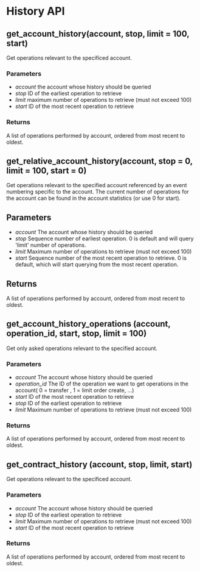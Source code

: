 History API
===========

## get_account_history(account, stop, limit = 100, start)

Get operations relevant to the specificed account.

### Parameters

- *account* the account whose history should be queried
- *stop* ID of the earliest operation to retrieve
- *limit* maximum number of operations to retrieve (must not exceed 100)
- *start* ID of the most recent operation to retrieve

### Returns

A list of operations performed by account, ordered from most recent to oldest.


## get_relative_account_history(account, stop = 0, limit = 100, start = 0)

Get operations relevant to the specified account referenced by an event numbering specific to the account.
The current number of operations for the account can be found in the account statistics (or use 0 for start).

## Parameters

- *account* The account whose history should be queried
- *stop* Sequence number of earliest operation. 0 is default and will query 'limit' number of operations.
- *limit* Maximum number of operations to retrieve (must not exceed 100)
- *start* Sequence number of the most recent operation to retrieve. 0 is default, which will start querying from the most recent operation.

## Returns

A list of operations performed by account, ordered from most recent to oldest.

## get_account_history_operations (account, operation_id, start, stop, limit = 100)

Get only asked operations relevant to the specified account.

### Parameters
- *account*	The account whose history should be queried
- *operation_id* The ID of the operation we want to get operations in the account( 0 = transfer , 1 = limit order create, ...)
- *start* ID of the most recent operation to retrieve
- *stop* ID of the earliest operation to retrieve
- *limit* Maximum number of operations to retrieve (must not exceed 100)

### Returns

A list of operations performed by account, ordered from most recent to oldest.

## get_contract_history (account, stop, limit, start)

Get operations relevant to the specificed account.

### Parameters

- *account* The account whose history should be queried
- *stop* ID of the earliest operation to retrieve
- *limit* Maximum number of operations to retrieve (must not exceed 100)
- *start* ID of the most recent operation to retrieve

### Returns

A list of operations performed by account, ordered from most recent to oldest.
